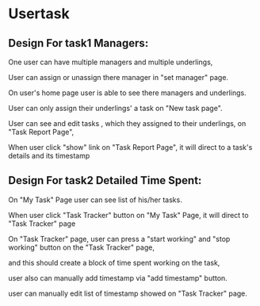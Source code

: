 # Usertask

## Design For task1 Managers:

One user can have multiple managers and multiple underlings,

User can assign or unassign there manager in "set manager" page.

On user's home page user is able to see there  managers and underlings.

User can only assign  their underlings' a task on "New task page".

User can see and edit tasks , which they assigned to their underlings, on "Task Report Page",

When user click "show" link on  "Task Report Page", it will direct to a task's details and its timestamp


## Design For task2 Detailed Time Spent:

On "My Task" Page user can see list of his/her tasks.

When user click "Task Tracker" button on "My Task" Page, it will direct to "Task Tracker" page

On "Task Tracker" page, user can press a "start working" and "stop working" button on the "Task Tracker" page,

and this should create a block of time spent working on the task,

user also can manually add timestamp via "add timestamp" button.

user can manually edit list of timestamp showed on "Task Tracker" page.